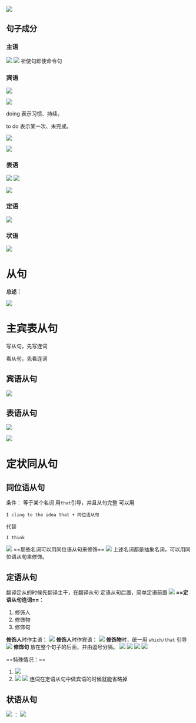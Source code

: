 ![](https://growlr-center-blog-image.oss-cn-beijing.aliyuncs.com/image/%E5%9B%9B%E5%85%AD%E7%BA%A7%E8%AF%AD%E6%B3%951%EF%BC%9A%E5%8F%A5%E5%AD%90%E7%BB%93%E6%9E%84%2005%E6%9C%8819%E6%97%A5,22%E7%82%B919%E5%88%86.png)


## 句子成分
### 主语

![](https://growlr-center-blog-image.oss-cn-beijing.aliyuncs.com/image/20220519223153.png)
![](https://growlr-center-blog-image.oss-cn-beijing.aliyuncs.com/image/20220519223205.png)
祈使句即使命令句
### 宾语

![](https://growlr-center-blog-image.oss-cn-beijing.aliyuncs.com/image/20220519223330.png)

![](https://growlr-center-blog-image.oss-cn-beijing.aliyuncs.com/image/20220519223546.png)

doing 表示习惯、持续。

to do 表示某一次、未完成。

![](https://growlr-center-blog-image.oss-cn-beijing.aliyuncs.com/image/20220519223801.png)


![](https://growlr-center-blog-image.oss-cn-beijing.aliyuncs.com/image/20220519224038.png)


### 表语

![](https://growlr-center-blog-image.oss-cn-beijing.aliyuncs.com/image/20220519224423.png)
![](https://growlr-center-blog-image.oss-cn-beijing.aliyuncs.com/image/20220519225728.png)

![](https://growlr-center-blog-image.oss-cn-beijing.aliyuncs.com/image/20220519230008.png)

### 定语

![](https://growlr-center-blog-image.oss-cn-beijing.aliyuncs.com/image/20220519230815.png)

### 状语
![](https://growlr-center-blog-image.oss-cn-beijing.aliyuncs.com/image/20220519231236.png)

# 从句
**总述：**

![](https://growlr-center-blog-image.oss-cn-beijing.aliyuncs.com/image/20220521130936.png)

# 主宾表从句

写从句，先写连词

看从句，先看连词
## 宾语从句

![](https://growlr-center-blog-image.oss-cn-beijing.aliyuncs.com/image/20220520153747.png)


## 表语从句

![](https://growlr-center-blog-image.oss-cn-beijing.aliyuncs.com/image/20220520211457.png)

![](https://growlr-center-blog-image.oss-cn-beijing.aliyuncs.com/image/20220520215233.png)
# 定状同从句



## 同位语从句

条件：
等于某个名词
用`that`引导，并且从句完整
可以用
```
I cling to the idea that + 同位语从句
```
代替
```
I think
```
![](https://growlr-center-blog-image.oss-cn-beijing.aliyuncs.com/image/20220521095009.png)
==那些名词可以用同位语从句来修饰==
![](https://growlr-center-blog-image.oss-cn-beijing.aliyuncs.com/image/20220521100229.png)
上述名词都是抽象名词，可以用同位语从句来修饰。

## 定语从句
翻译定从的时候先翻译主干，在翻译从句
定语从句后置，简单定语前置
![](https://growlr-center-blog-image.oss-cn-beijing.aliyuncs.com/image/20220521101000.png)
**==定语从句连词==**：
1. 修饰人
2. 修饰物
3. 修饰句

**修饰人**时作主语：
![](https://growlr-center-blog-image.oss-cn-beijing.aliyuncs.com/image/20220521101154.png)
**修饰人**时作宾语：
![](https://growlr-center-blog-image.oss-cn-beijing.aliyuncs.com/image/20220521101310.png)
**修饰物**时，统一用 `which/that` 引导
![](https://growlr-center-blog-image.oss-cn-beijing.aliyuncs.com/image/20220521101627.png)
**修饰句**
放在整个句子的后面，并由逗号分隔。
![](https://growlr-center-blog-image.oss-cn-beijing.aliyuncs.com/image/20220521102052.png)
![](https://growlr-center-blog-image.oss-cn-beijing.aliyuncs.com/image/20220521102334.png)
![](https://growlr-center-blog-image.oss-cn-beijing.aliyuncs.com/image/20220521102950.png)
![](https://growlr-center-blog-image.oss-cn-beijing.aliyuncs.com/image/20220521105152.png)


==特殊情况：==

 1. ![](https://growlr-center-blog-image.oss-cn-beijing.aliyuncs.com/image/20220521110639.png)
2. ![](https://growlr-center-blog-image.oss-cn-beijing.aliyuncs.com/image/20220521112251.png)
![](https://growlr-center-blog-image.oss-cn-beijing.aliyuncs.com/image/20220521112539.png)
连词在定语从句中做宾语的时候就能省略掉
## 状语从句
![](https://growlr-center-blog-image.oss-cn-beijing.aliyuncs.com/image/20220521112807.png)
：
![](https://growlr-center-blog-image.oss-cn-beijing.aliyuncs.com/image/20220521113616.png)
